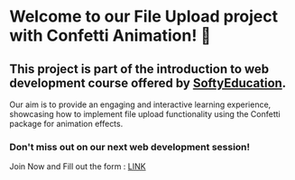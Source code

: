
# Welcome to our File Upload project with Confetti Animation! 🎉
## This project is part of the introduction to web development course offered by [SoftyEducation](https://www.softyeducation.com).
 Our aim is to provide an engaging and interactive learning experience, showcasing how to implement file upload functionality using the Confetti package for animation effects.

### Don't miss out on our next web development session!
Join Now and Fill out the form :
[LINK](https://softy.link/SE_Subscription)
